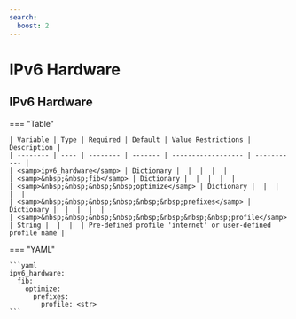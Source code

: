 ```yaml
---
search:
  boost: 2
---
```


# IPv6 Hardware

## IPv6 Hardware

=== "Table"

    | Variable | Type | Required | Default | Value Restrictions | Description |
    | -------- | ---- | -------- | ------- | ------------------ | ----------- |
    | <samp>ipv6_hardware</samp> | Dictionary |  |  |  |  |
    | <samp>&nbsp;&nbsp;fib</samp> | Dictionary |  |  |  |  |
    | <samp>&nbsp;&nbsp;&nbsp;&nbsp;optimize</samp> | Dictionary |  |  |  |  |
    | <samp>&nbsp;&nbsp;&nbsp;&nbsp;&nbsp;&nbsp;prefixes</samp> | Dictionary |  |  |  |  |
    | <samp>&nbsp;&nbsp;&nbsp;&nbsp;&nbsp;&nbsp;&nbsp;&nbsp;profile</samp> | String |  |  |  | Pre-defined profile 'internet' or user-defined profile name |

=== "YAML"

    ```yaml
    ipv6_hardware:
      fib:
        optimize:
          prefixes:
            profile: <str>
    ```
